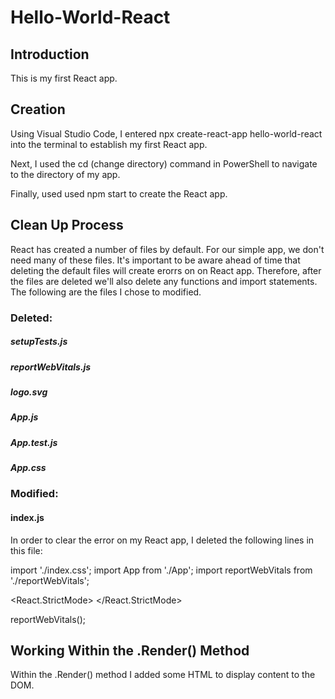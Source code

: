 # Hello-World-React

## Introduction
This is my first React app.

## Creation
Using Visual Studio Code, I entered npx create-react-app hello-world-react into the terminal to establish my first React app.

Next, I used the cd (change directory) command in PowerShell to navigate to the directory of my app.

Finally, used used npm start to create the React app.

## Clean Up Process
React has created a number of files by default. For our simple app, we don't need many of these files. It's important to be aware ahead of time that deleting the default files will create erorrs on on React app. Therefore, after the files are deleted we'll also delete any functions and import statements. The following are the files I chose to modified.

### Deleted:

##### setupTests.js
##### reportWebVitals.js
##### logo.svg
##### App.js
##### App.test.js
##### App.css

### Modified:

#### index.js
In order to clear the error on my React app, I deleted the following lines in this file:

import './index.css';
import App from './App';
import reportWebVitals from './reportWebVitals';

<React.StrictMode>
<App />
</React.StrictMode>

reportWebVitals();

## Working Within the .Render() Method

Within the .Render() method I added some HTML to display content to the DOM.



